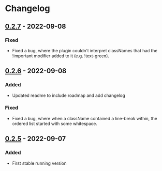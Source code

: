 # Changelog
## [0.2.7](https://github.com/aacn/eslint-plugin-tailwind-classname-order/releases/tag/v0.2.7) - 2022-09-08
### Fixed
- Fixed a bug, where the plugin couldn't interpret classNames that had the !important modifier added to it (e.g. !text-green).

## [0.2.6](https://github.com/aacn/eslint-plugin-tailwind-classname-order/releases/tag/v0.2.6) - 2022-09-08
### Added
- Updated readme to include roadmap and add changelog

### Fixed
- Fixed a bug, where when a className contained a line-break within, the ordered list started with some whitespace.

## [0.2.5](https://github.com/aacn/eslint-plugin-tailwind-classname-order/releases/tag/v0.2.5) - 2022-09-07
### Added
- First stable running version
